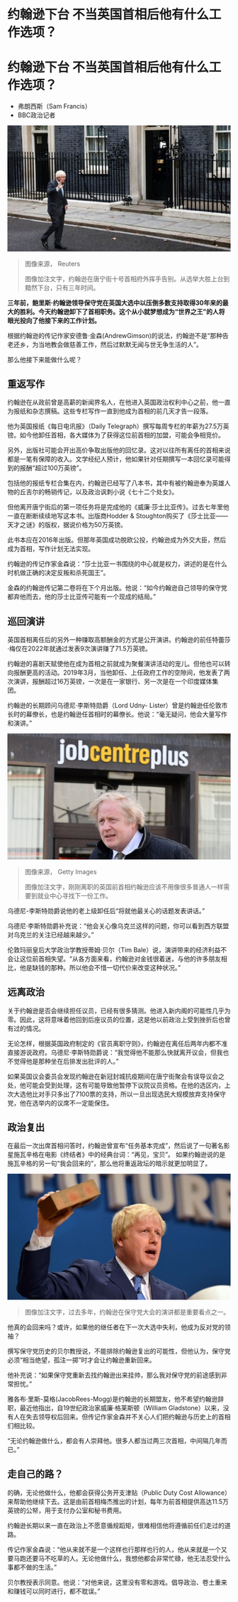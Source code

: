 # 约翰逊下台 不当英国首相后他有什么工作选项？

#  约翰逊下台 不当英国首相后他有什么工作选项？

  * 弗朗西斯（Sam Francis） 
  * BBC政治记者 


![约翰逊](_126607225_bda70d1e-528b-445a-ba82-cac7a2e78037.jpg)

> 图像来源，  Reuters
>
> 图像加注文字，约翰逊在唐宁街十号首相府外挥手告别。从选举大胜上台到黯然下台，只有三年时间。

**三年前，鲍里斯·约翰逊领导保守党在英国大选中以压倒多数支持取得30年来的最大的胜利。今天约翰逊卸下了首相职务。这个从小就梦想成为“世界之王”的人将眼光投向了他接下来的工作计划。**

根据约翰逊的传记作家安德鲁·金森(AndrewGimson)的说法，约翰逊不是“那种告老还乡，为当地教会做慈善工作，然后过默默无闻与世无争生活的人”。

那么他接下来能做什么呢？

##  重返写作

约翰逊在从政前曾是高薪的新闻界名人，在他进入英国政治权利中心之前，他一直为报纸和杂志撰稿。这些专栏写作一直到他成为首相的前几天才告一段落。

他为英国报纸《每日电讯报》（Daily Telegraph）撰写每周专栏的年薪为27.5万英镑。如今他卸任首相，各大媒体为了获得这位前首相的加盟，可能会争相竞价。

另外，出版社可能会开出高价争取出版他的回忆录。这对以往所有离任的首相来说都是一笔有保障的收入。文学经纪人预计，他如果针对任期撰写一本回忆录可能得到的报酬“超过100万英镑”。

包括他的报纸专栏合集在内，约翰逊已经写了八本书，其中有被约翰逊奉为英雄人物的丘吉尔的畅销传记，以及政治讽刺小说《七十二个处女》。

但他离开唐宁街后的第一项任务将是完成他的《威廉·莎士比亚传》。过去七年里他一直在断断续续地写这本书。出版商Hodder & Stoughton购买了《莎士比亚——天才之谜》的版权，据说价格为50万英镑。


此书本应在2016年出版。但那年英国成功脱欧公投，约翰逊成为外交大臣，然后成为首相，写作计划无法实现。

约翰逊的传记作家金森说：“莎士比亚一书围绕的中心就是权力，讲述的是在什么时机做正确的决定反叛和杀死国王”。

金森的约翰逊传记第二卷将在下个月出版。他说：“如今约翰逊自己领导的保守党都弃他而去，他的莎士比亚传可能有一个现成的结局。”

##  巡回演讲

英国首相离任后的另外一种赚取高额酬金的方式是公开演讲。约翰逊的前任特蕾莎·梅仅在2022年就通过发表9次演讲赚了71.5万英镑。

约翰逊的喜剧天赋使他在成为首相之前就成为聚餐演讲活动的宠儿。但他也可以转向报酬更高的活动。2019年3月，当他卸任、上任政府工作的空隙间，他发表了两次演讲，报酬超过16万英镑，一次是在一家银行、另一次是在一个印度媒体集团。

约翰逊的长期顾问乌德尼·李斯特勋爵（Lord Udny- Lister）曾是约翰逊任伦敦市长时的幕僚长，也是约翰逊任首相时的幕僚长。他说：“毫无疑问，他会大量写作和演讲。”

![约翰逊](_126429039_gettyimages-1232164184.jpg)

> 图像来源，  Getty Images
>
> 图像加注文字，刚刚离职的英国前首相约翰逊应该不用像很多普通人一样需要到就业中心寻找下一份工作。

乌德尼-李斯特勋爵说他的老上级卸任后“将就他最关心的话题发表讲话。”

乌德尼·李斯特勋爵补充说：“他会关心像乌克兰这样的问题，你可以看到西方联盟对乌克兰的关注已经越来越少。”

伦敦玛丽皇后大学政治学教授蒂姆·贝尔（Tim Bale）说，演讲带来的经济利益不会让这位前首相失望。“从各方面来看，约翰逊对金钱很着迷，与他的许多朋友相比，他是缺钱的那种。所以他会不惜一切代价来改变这种状况。”

##  远离政治

关于约翰逊是否会继续担任议员，已经有很多猜测。他进入新内阁的可能性几乎为零。因此，这将意味着他回到后座议员的位置，这是他以前政治上受到挫折后也曾有过的情况。

无论怎样，根据英国政府制定的《官员离职守则》，约翰逊在离任后两年内都不准直接游说政府。乌德尼·李斯特勋爵说：“我觉得他不能那么快就离开议会，但我也不觉得他是那种坐在后排发出批评的人。”

如果英国议会委员会发现约翰逊在新冠封城抗疫期间在唐宁街聚会有误导议会之处，他可能会受到处理，这有可能导致他暂停下议院议员资格。在他的选区内，上次大选他比对手只多出了7100票的支持，所以一旦出现选民大规模放弃支持保守党，他在选举内的议席不一定能保住。

##  政治复出

在最后一次出席首相问答时，约翰逊曾宣布“任务基本完成”，然后说了一句著名影星施瓦辛格在电影《终结者》中的经典台词：“再见，宝贝”。 如果约翰逊说的是施瓦辛格的另一句“我会回来的”，那么他将重返政坛的暗示就更加明显了。

![2014年，约翰逊在伯明翰举行的保守党大会上手举一块砖。](_126337058_eae1493fb8ccc4efcf40c983b67dde193a65612a.jpg)

> 图像加注文字，过去多年，约翰逊在保守党大会的演讲都是重要看点之一。

他真的会回来吗？或许，如果他的继任者在下一次大选中失利，他成为反对党的领袖？

撰写保守党历史的贝尔教授说，不能排除约翰逊复出的可能性，但他认为，保守党必须“相当绝望，孤注一掷”时才会让约翰逊重新回来。

他补充说：“如果保守党重新去找约翰逊出来挂帅，那么我对保守党的前途感到非常担忧。”

雅各布·里斯-莫格(JacobRees-Mogg)是约翰逊的长期盟友，他不希望约翰逊辞职，最近他指出，自19世纪政治家威廉·格莱斯顿（William Gladstone）以来，没有人在失去领导权后回来。但传记作家金森并不关心人们把约翰逊与历史上的首相们相比较。

“无论约翰逊做什么，都会有人崇拜他。很多人都当过两三次首相，中间隔几年而已。”

##  走自己的路？

的确，无论他做什么，他都会获得公务开支津贴（Public Duty Cost Allowance）来帮助他继续下去。这是由前首相梅杰推出的计划，每年为前首相提供高达11.5万英镑的公帑，用于支付办公室和秘书费用。

约翰逊长期以来一直在政治上不愿意循规蹈矩，很难相信他将遵循前任们走过的道路。

传记作家金森说：“他从来就不是一个这样也行那样也行的人，他从来就是一个又要马跑还要马不吃草的人。无论他做什么，我想他都会非常忙碌，他无法忍受什么事都不做的生活。”

贝尔教授表示同意。他说：“对他来说，这里没有零和游戏。倡导政治、卷土重来和赚钱可以同时进行，都不耽误。”


